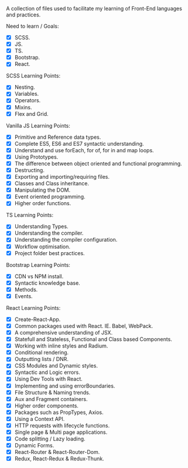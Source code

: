 A collection of files used to facilitate my learning of Front-End languages and practices.

Need to learn / Goals:

- [X] SCSS.
- [X] JS.
- [X] TS.
- [X] Bootstrap.
- [X] React.

SCSS Learning Points:

- [X] Nesting.
- [X] Variables.
- [X] Operators.
- [X] Mixins.
- [X] Flex and Grid.

Vanilla JS Learning Points:

- [X] Primitive and Reference data types.
- [X] Complete ES5, ES6 and ES7 syntactic understanding.
- [X] Understand and use forEach, for of, for in and map loops.
- [X] Using Prototypes.
- [X] The difference between object oriented and functional programming.
- [X] Destructing.
- [X] Exporting and importing/requiring files.
- [X] Classes and Class inheritance.
- [X] Manipulating the DOM.
- [X] Event oriented programming.
- [X] Higher order functions.

TS Learning Points:

- [X] Understanding Types.
- [X] Understanding the compiler.
- [X] Understanding the compiler configuration.
- [X] Workflow optimisation.
- [X] Project folder best practices.

Bootstrap Learning Points:

- [X] CDN vs NPM install.
- [X] Syntactic knowledge base.
- [X] Methods.
- [X] Events.

React Learning Points:

- [X] Create-React-App.
- [X] Common packages used with React. IE. Babel, WebPack.
- [X] A comprehensive understanding of JSX.
- [X] Statefull and Stateless, Functional and Class based Components.
- [X] Working with inline styles and Radium.
- [X] Conditional rendering.
- [X] Outputting lists / DNR.
- [X] CSS Modules and Dynamic styles.
- [X] Syntactic and Logic errors.
- [X] Using Dev Tools with React.
- [X] Implementing and using errorBoundaries.
- [X] File Structure & Naming trends.
- [X] Aux and Fragment containers.
- [X] Higher order components.
- [X] Packages such as PropTypes, Axios.
- [X] Using a Context API.
- [X] HTTP requests with lifecycle functions.
- [X] Single page & Multi page applications. 
- [X] Code splitting / Lazy loading.
- [X] Dynamic Forms.
- [X] React-Router & React-Router-Dom.
- [X] Redux, React-Redux & Redux-Thunk.
